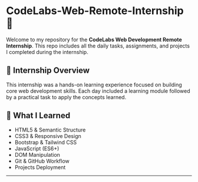 # CodeLabs-Web-Remote-Internship 🚀

Welcome to my repository for the **CodeLabs Web Development Remote Internship**. This repo includes all the daily tasks, assignments, and projects I completed during the internship.

## 📌 Internship Overview

This internship was a hands-on learning experience focused on building core web development skills. Each day included a learning module followed by a practical task to apply the concepts learned.

## 🧠 What I Learned

- HTML5 & Semantic Structure
- CSS3 & Responsive Design
- Bootstrap & Tailwind CSS
- JavaScript (ES6+)
- DOM Manipulation
- Git & GitHub Workflow
- Projects Deployment

---


